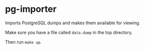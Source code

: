 # pg-importer
Imports PostgreSQL dumps and makes them available for viewing.


Make sure you have a file called `data.dump` in the top directory.

Then run `make up`.

